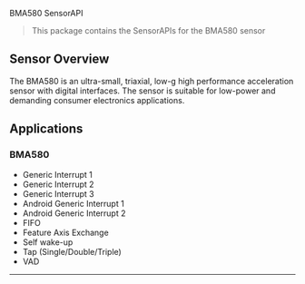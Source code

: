 BMA580 SensorAPI

> This package contains the SensorAPIs for the BMA580 sensor

## Sensor Overview
The BMA580 is an ultra-small, triaxial, low-g high performance acceleration sensor with digital interfaces. The sensor is
suitable for low-power and demanding consumer electronics applications.

## Applications

### BMA580

- Generic Interrupt 1
- Generic Interrupt 2
- Generic Interrupt 3
- Android Generic Interrupt 1
- Android Generic Interrupt 2
- FIFO
- Feature Axis Exchange
- Self wake-up
- Tap (Single/Double/Triple)
- VAD

---